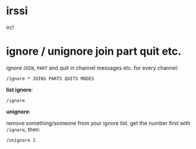 # irssi

irc!

# ignore / unignore join part quit etc.

ignore `JOIN`, `PART` and quit in channel messages etc. for every channel:

```
/ignore * JOINS PARTS QUITS MODES
```

**list ignore**:

```
/ignore
```

**unignore**:

remove something/someone from your ignore list. get the number first with `/ignore`, then:

```
/unignore 1
```
